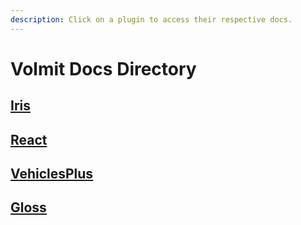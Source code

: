 ```yaml
---
description: Click on a plugin to access their respective docs.
---
```


# Volmit Docs Directory

## [Iris](https://volmitsoftware.gitbook.io/iris/)

## [React](https://volmitsoftware.gitbook.io/react)

## [VehiclesPlus](https://volmitsoftware.gitbook.io/vehiclesplus)

## [Gloss](https://volmitsoftware.gitbook.io/gloss)

